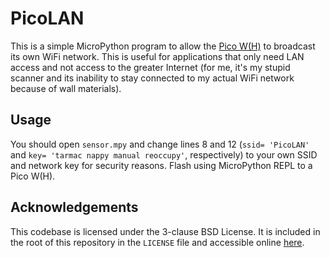 # PicoLAN
This is a simple MicroPython program to allow the [Pico W(H)](https://www.raspberrypi.com/news/raspberry-pi-pico-w-your-6-iot-platform/) to broadcast its own WiFi network. This is useful for applications that only need LAN access and not access to the greater Internet (for me, it's my stupid scanner and its inability to stay connected to my actual WiFi network because of wall materials).

## Usage
You should open `sensor.mpy` and change lines 8 and 12 (`ssid= 'PicoLAN'` and `key= 'tarmac nappy manual reoccupy'`, respectively) to your own SSID and network key for security reasons. Flash using MicroPython REPL to a Pico W(H).

## Acknowledgements
This codebase is licensed under the 3-clause BSD License. It is included in the root of this repository in the `LICENSE` file and accessible online [here](https://github.com/doamatto/picolan/blob/main/LICENSE).
